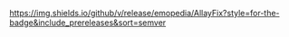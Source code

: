 https://img.shields.io/github/v/release/emopedia/AllayFix?style=for-the-badge&include_prereleases&sort=semver
